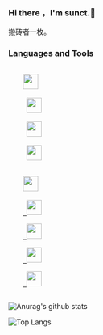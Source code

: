 ### Hi there ，I'm sunct.👋
搬砖者一枚。
### Languages and Tools

<p>
  <code>
    <a href='https://www.php.net'><img src='https://www.php.net/images/logos/php-logo.svg' height='30'></a>
  </code>
  <code>
     <a href='https://golang.org'><img src='https://golang.org/lib/godoc/images/go-logo-blue.svg' height='30'></a>
  </code>
  <code>
     <a href='https://www.python.org'><img src='https://www.python.org/static/img/python-logo.png' height='30'></a>
  </code>
   <code>
     <a href='https://git-scm.com'><img src='https://git-scm.com/images/logo@2x.png' height='30'></a>
  </code>
  <br/>
  <code>
    <a href='https://www.iterm2.com'><img src='https://www.iterm2.com/img/logo2x.jpg' height='30'></a>
  </code>
 <code>
    <a href='https://www.mysql.com'> <img src='https://labs.mysql.com/common/logos/mysql-logo.svg?v2' height='30'></a>
  </code>
   <code>
    <a href='https://redis.io'> <img src='https://redis.io/images/redis-white.png' height='30'></a>
  </code>
   <code>
    <a href='https://www.json.org'> <img src='https://www.json.org/img/json160.gif' height='30'></a>
  </code>
   <code>
    <a href='https://github.com/'> <img src='https://camo.githubusercontent.com/674ca84f765d41791511d647b82c5db047b215e0/68747470733a2f2f7777772e766563746f726c6f676f2e7a6f6e652f6c6f676f732f6769746875622f6769746875622d617232312e737667' height='30'></a>
  </code>

 </div> 
 
![Anurag's github stats](https://github-readme-stats.vercel.app/api?username=sunct)

![Top Langs](https://github-readme-stats.vercel.app/api/top-langs/?username=sunct&layout=compact)
<!--
**sunct/sunct** is a ✨ _special_ ✨ repository because its `README.md` (this file) appears on your GitHub profile.

Here are some ideas to get you started:

- 🔭 I’m currently working on ...
- 🌱 I’m currently learning ...
- 👯 I’m looking to collaborate on ...
- 🤔 I’m looking for help with ...
- 💬 Ask me about ...
- 📫 How to reach me: ...
- 😄 Pronouns: ...
- ⚡ Fun fact: ...
-->
